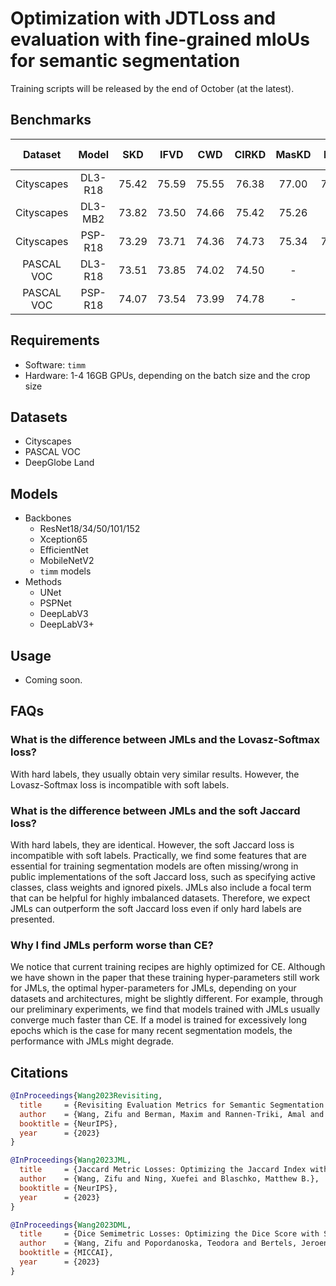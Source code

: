 # Optimization with JDTLoss and evaluation with fine-grained mIoUs for semantic segmentation

Training scripts will be released by the end of October (at the latest).

## Benchmarks
Dataset | Model | SKD | IFVD | CWD | CIRKD | MasKD | DIST | JML-KD
:---:|:---:|:---:|:---:|:---:|:---:|:---:|:---:|:---:
Cityscapes | DL3-R18 | 75.42 | 75.59 | 75.55 | 76.38 | 77.00 | 77.10 | **78.14** 
Cityscapes | DL3-MB2 | 73.82 | 73.50 | 74.66 | 75.42 | 75.26 | - | **77.78**
Cityscapes | PSP-R18 | 73.29 | 73.71 | 74.36 | 74.73 | 75.34 | 76.31 | **77.75**
PASCAL VOC | DL3-R18 | 73.51 | 73.85 | 74.02 | 74.50 | - | - | **76.25**
PASCAL VOC | PSP-R18 | 74.07 | 73.54 | 73.99 | 74.78 | - | - | **75.36**

## Requirements
* Software: `timm`
* Hardware: 1-4 16GB GPUs, depending on the batch size and the crop size

## Datasets
* Cityscapes
* PASCAL VOC
* DeepGlobe Land

## Models
* Backbones
  * ResNet18/34/50/101/152
  * Xception65
  * EfficientNet
  * MobileNetV2
  * `timm` models
* Methods
  * UNet
  * PSPNet
  * DeepLabV3
  * DeepLabV3+

## Usage
* Coming soon.

## FAQs
### What is the difference between JMLs and the Lovasz-Softmax loss?
With hard labels, they usually obtain very similar results. However, the Lovasz-Softmax loss is incompatible with soft labels.

### What is the difference between JMLs and the soft Jaccard loss?
With hard labels, they are identical. However, the soft Jaccard loss is incompatible with soft labels. Practically, we find some features that are essential for training segmentation models are often missing/wrong in public implementations of the soft Jaccard loss, such as specifying active classes, class weights and ignored pixels. JMLs also include a focal term that can be helpful for highly imbalanced datasets. Therefore, we expect JMLs can outperform the soft Jaccard loss even if only hard labels are presented.

### Why I find JMLs perform worse than CE?
We notice that current training recipes are highly optimized for CE. Although we have shown in the paper that these training hyper-parameters still work for JMLs, the optimal hyper-parameters for JMLs, depending on your datasets and architectures, might be slightly different. For example, through our preliminary experiments, we find that models trained with JMLs usually converge much faster than CE. If a model is trained for excessively long epochs which is the case for many recent segmentation models, the performance with JMLs might degrade.

## Citations
```BibTeX
@InProceedings{Wang2023Revisiting,
  title     = {Revisiting Evaluation Metrics for Semantic Segmentation: Optimization and Evaluation of Fine-grained Intersection over Union},
  author    = {Wang, Zifu and Berman, Maxim and Rannen-Triki, Amal and Torr, Philip H.S. and Tuia, Devis and Tuytelaars, Tinne and Van Gool, Luc and Yu, Jiaqian and Blaschko, Matthew B.},
  booktitle = {NeurIPS},
  year      = {2023}
}

@InProceedings{Wang2023JML,
  title     = {Jaccard Metric Losses: Optimizing the Jaccard Index with Soft Labels},
  author    = {Wang, Zifu and Ning, Xuefei and Blaschko, Matthew B.},
  booktitle = {NeurIPS},
  year      = {2023}
}

@InProceedings{Wang2023DML,
  title     = {Dice Semimetric Losses: Optimizing the Dice Score with Soft Labels},
  author    = {Wang, Zifu and Popordanoska, Teodora and Bertels, Jeroen and Lemmens, Robin and Blaschko, Matthew B.},
  booktitle = {MICCAI},
  year      = {2023}
}
```